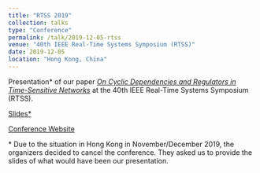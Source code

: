 ```yaml
---
title: "RTSS 2019"
collection: talks
type: "Conference"
permalink: /talk/2019-12-05-rtss
venue: "40th IEEE Real-Time Systems Symposium (RTSS)"
date: 2019-12-05
location: "Hong Kong, China"
---
```


Presentation\* of our paper [*On Cyclic Dependencies and Regulators in Time-Sensitive Networks*](/publication/2020-04-02-on-cyclic-dependencies) at the 40th IEEE Real-Time Systems Symposium (RTSS).

[Slides\*](/files/2019-12-05-rtss-slides.pdf)

[Conference Website](http://2019.rtss.org/)

\* Due to the situation in Hong Kong in November/December 2019, the organizers decided to cancel the conference.
They asked us to provide the slides of what would have been our presentation.
